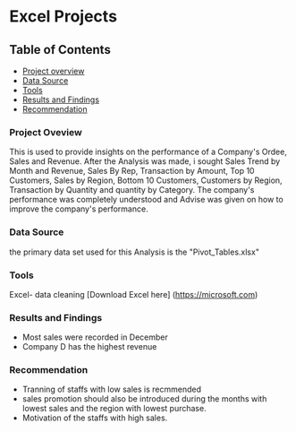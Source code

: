 # Excel Projects
## Table of Contents
- [Project overview](Project-Overview)
- [Data Source](Data-source)
- [Tools](Tools)
- [Results and Findings](Results-and-Findings)
- [Recommendation](Recommendations)

### Project Oveview
This is used to provide insights on the performance of a Company's Ordee, Sales and Revenue. After the Analysis was made, i sought Sales Trend by Month and Revenue, Sales By Rep, Transaction by Amount, Top 10 Customers, Sales by Region, Bottom 10 Customers, Customers by Region, Transaction by Quantity and quantity by Category. The company's performance was completely understood and Advise was given on how to improve the company's performance.

### Data Source
the primary data set used for this Analysis is the "Pivot_Tables.xlsx"

### Tools
Excel- data cleaning [Download Excel here]
(https://microsoft.com)

### Results and Findings
- Most sales were recorded in December
- Company D has the highest revenue
  
### Recommendation
- Tranning of staffs with low sales is recmmended
- sales promotion  should also be introduced during the months with lowest sales and the region with lowest purchase.
- Motivation of the staffs with high sales.
